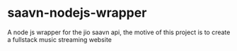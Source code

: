 # saavn-nodejs-wrapper
A node js wrapper for the jio saavn api, the motive of this project is to create a fullstack music streaming website
